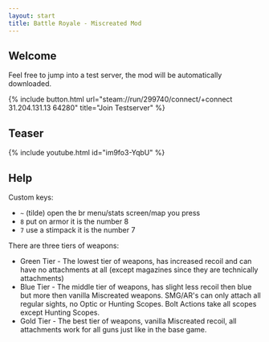 ```yaml
---
layout: start
title: Battle Royale - Miscreated Mod
---
```


## Welcome

Feel free to jump into a test server, the mod will be automatically downloaded.

{% include button.html url="steam://run/299740/connect/+connect 31.204.131.13 64280" title="Join Testserver" %}

## Teaser
{% include youtube.html id="im9fo3-YqbU" %}

## Help
Custom keys:
* ``~`` (tilde) open the br menu/stats screen/map you press 
* ``8`` put on armor it is the number 8
* ``7`` use a stimpack it is the number 7

There are three tiers of weapons:
* Green Tier - The lowest tier of weapons, has increased recoil and can have no attachments at all (except magazines since they are technically attachments)
* Blue Tier - The middle tier of weapons, has slight less recoil then blue but more then vanilla Miscreated weapons.  SMG/AR's can only attach all regular sights, no Optic or Hunting Scopes.  Bolt Actions take all scopes except Hunting Scopes.  
* Gold Tier - The best tier of weapons, vanilla Miscreated recoil, all attachments work for all guns just like in the base game.
